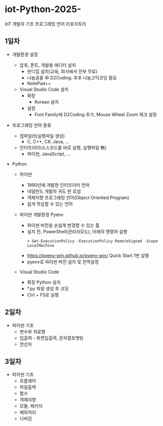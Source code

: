 # iot-Python-2025-
IoT 개발자 기초 프로그래밍 언어 리포지토리

## 1일차
- 개발환경 설정
    - 압축, 폰트, 개발용 에디터 설치
        - 반디집 설치(교육, 회사에서 전부 무료)
        - 나눔글꼴 中 D2Coding. 추후 나눔고딕코딩 필요
        - NotePad++ 
    - Visual Studio Code 설치
        - 확장
            - Korean 설치
        - 설정
            - Font Family에 D2Coding 추가, Mouse Wheel Zoom 체크 설정

- 프로그래밍 언어 종류
    - 컴파일러(실행파일 생성)
        - C, C++, C#, Java, ...
    - 인터프리터(소스코드를 바로 실행, 실행파일 無)
        - 파이썬, JavaScript, ...

- Python
    - 파이썬
        - 1990년에 개발한 인터프리터 언어
        - 네덜란드 개발자 귀도 반 로섬
        - 객체지향 프로그래밍 언어(Object Oriented Program)
        - 쉽게 학습할 수 있는 언어

    - 파이썬 개발환경 Pyenv
        - 파이썬 버전을 손쉽게 변경할 수 있는 툴
        - 설치 전, PowerShell(관리자모드), 아래의 명령어 실행
            ```shell
            > Set-ExecutionPolicy -ExecutionPolicy RemoteSigned -Scope LocalMachine
            ``` 
        - https://pyenv-win.github.io/pyenv-win/ Quick Start 1번 실행
        - pyenv로 파이썬 버전 설치 및 전역설정

    - Visual Studio Code 
        - 확장 Python 설치
        - *.py 파일 생성 후 코딩
        - Ctrl + F5로 실행

## 2일차
- 파이썬 기초
    - 변수와 자료형
    - 입출력 - 화면입출력, 문자열포멧팅
    - 연산자
    
## 3일차
- 파이썬 기초
    - 흐름제어
    - 파일출력
    - 함수
    - 객체지향
    - 모듈, 패키지
    - 예외처리
    - 디버깅


